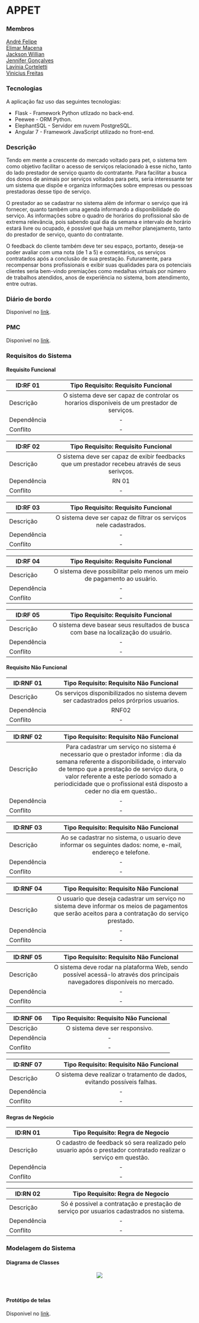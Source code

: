 # APPET

### Membros
[André Felipe](https://github.com/objetovazio)<br>
[Elimar Macena](https://github.com/elimarmacena)<br>
[Jackson Willian](https://github.com/jacksonwillian)<br>
[Jennifer Gonçalves](https://github.com/jennicg)<br>
[Lavínia Corteletti](https://github.com/lvnc)<br>
[Vinicius Freitas](https://github.com/Viniciusfr123)<br>

### Tecnologias
A aplicação faz uso das seguintes tecnologias:
* Flask - Framework Python utlizado no back-end.
* Peewee - ORM Python.
* ElephantSQL - Servidor em nuvem PostgreSQL.
* Angular 7 - Framework JavaScript utilizado no front-end.

### Descrição
Tendo em mente a crescente do mercado voltado para pet,  o sistema tem como objetivo facilitar o acesso de serviços relacionado à esse nicho, tanto do lado prestador de serviço quanto do contratante. Para facilitar a busca dos donos de animais por serviços voltados para pets, seria interessante ter um sistema que dispõe e organiza informações sobre empresas ou pessoas prestadoras desse tipo de serviço.

O prestador ao se cadastrar no sistema além de informar o serviço que irá fornecer, quanto também uma agenda informando a disponibilidade do serviço. As informações sobre o quadro de horários do profissional são de extrema relevância, pois sabendo qual dia da semana e intervalo de horário estará livre ou ocupado, é possível que haja um melhor planejamento, tanto do prestador de serviço, quanto do contratante.

O feedback do cliente também deve ter seu espaço, portanto, deseja-se poder avaliar com uma nota (de 1 a 5) e comentários, os serviços contratados após a conclusão de sua prestação. Futuramente, para recompensar bons profissionais e exibir suas qualidades para os potenciais clientes seria bem-vindo premiações como medalhas virtuais por número de trabalhos atendidos, anos de experiência no sistema, bom atendimento, entre outras.

### Diário de bordo
Disponivel no [link](https://docs.google.com/document/d/1MVYH5-1b3fXK6fe7tgVpnsW3LuPh4UKSqFxMpGxPlkY/edit?usp=sharing).

### PMC
Disponivel no [link](https://docs.google.com/spreadsheets/d/1KR7TdsCXbvCLtQgdvFrAiOKe6TqR2X25asrLdR7QSQ8/edit?usp=sharing).

### Requisitos do Sistema

#### Requisito Funcional

| ID:RF 01        |  Tipo Requisito: Requisito Funcional |
| ------------- |:-------------:|
| Descrição      | O sistema deve ser capaz de controlar os horarios disponiveis de um prestador de serviços. |
| Dependência     | -      |
| Conflito      | -      |

| ID:RF 02        |  Tipo Requisito: Requisito Funcional |
| ------------- |:-------------:|
| Descrição      | O sistema deve ser capaz de exibir feedbacks que um prestador recebeu através de seus serivços. |
| Dependência     | RN 01      |
| Conflito      | -      |

| ID:RF 03        |  Tipo Requisito: Requisito Funcional |
| ------------- |:-------------:|
| Descrição      | O sistema deve ser capaz de filtrar os serviços nele cadastrados. |
| Dependência     | -      |
| Conflito      | -      |

| ID:RF 04        |  Tipo Requisito: Requisito Funcional |
| ------------- |:-------------:|
| Descrição      | O sistema deve possibilitar pelo menos um meio de pagamento ao usuário. |
| Dependência     | -      |
| Conflito      | -      |

| ID:RF 05        |  Tipo Requisito: Requisito Funcional |
| ------------- |:-------------:|
| Descrição      | O sistema deve basear seus resultados de busca com base na localização do usuário. |
| Dependência     | -      |
| Conflito      | -      |

#### Requisito Não Funcional

| ID:RNF 01        |  Tipo Requisito: Requisito Não Funcional |
| ------------- |:-------------:|
| Descrição      | Os serviços disponibilizados no sistema devem ser cadastrados pelos prórprios usuarios. |
| Dependência     | RNF02      |
| Conflito      | -      |

| ID:RNF 02        |  Tipo Requisito: Requisito Não Funcional |
| ------------- |:-------------:|
| Descrição      | Para cadastrar um serviço no sistema é necessario que o prestador informe : dia da semana referente a disponibilidade, o intervalo de tempo que a prestação de serviço dura, o valor referente a este período somado a periodicidade que o profissional está disposto a ceder no dia em questão.. |
| Dependência     | -      |
| Conflito      | -      |

| ID:RNF 03        |  Tipo Requisito: Requisito Não Funcional |
| ------------- |:-------------:|
| Descrição      | Ao se cadastrar no sistema, o usuario deve informar os seguintes dados: nome, e-mail, endereço e telefone. |
| Dependência     | -      |
| Conflito      | -      |

| ID:RNF 04        |  Tipo Requisito: Requisito Não Funcional |
| ------------- |:-------------:|
| Descrição      | O usuario que deseja cadastrar um serviço no sistema deve informar os meios de pagamentos que serão aceitos para a contratação do serviço prestado. |
| Dependência     | -      |
| Conflito      | -      |

| ID:RNF 05        |  Tipo Requisito: Requisito Não Funcional |
| ------------- |:-------------:|
| Descrição      | O sistema deve rodar na plataforma Web, sendo possível acessá-lo através dos principais navegadores disponíveis no mercado. |
| Dependência     | -      |
| Conflito      | -      |

| ID:RNF 06        |  Tipo Requisito: Requisito Não Funcional |
| ------------- |:-------------:|
| Descrição      | O sistema deve ser responsivo. |
| Dependência     | -      |
| Conflito      | -      |

| ID:RNF 07        |  Tipo Requisito: Requisito Não Funcional |
| ------------- |:-------------:|
| Descrição      | O sistema deve realizar o tratamento de dados, evitando possíveis falhas. |
| Dependência     | -      |
| Conflito      | -      |

#### Regras de Negócio

| ID:RN 01        |  Tipo Requisito: Regra de Negocio |
| ------------- |:-------------:|
| Descrição      | O cadastro de feedback só sera realizado pelo usuario após o prestador contratado realizar o serviço em questão. |
| Dependência     | -      |
| Conflito      | -      |

| ID:RN 02        |  Tipo Requisito: Regra de Negocio |
| ------------- |:-------------:|
| Descrição      | Só é possivel a contratação e prestação de serviço por usuarios cadastrados no sistema. |
| Dependência     | -      |
| Conflito      | -      |

### Modelagem do Sistema
#### Diagrama de Classes
<p align="center">
  <img src="https://github.com/objetovazio/Appet/blob/master/Documenta%C3%A7%C3%A3o/Diagramas/diag_classe.svg">
</p><br>

#### Protótipo de telas
Disponivel no [link](https://github.com/objetovazio/Appet/blob/master/Documenta%C3%A7%C3%A3o/Appet.pdf).
